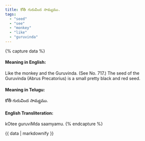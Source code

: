 ```yaml
---
title: కోతీ గురువింద సామ్యము.
tags:
  - "seed"
  - "see"
  - "monkey"
  - "like"
  - "guruvinda"
---
```


{% capture data %}
#### Meaning in English:
Like the monkey and the Guruvinda.
(See No. 717.)
The seed of the Guruvinda (Abrus Precatorius) is a small pretty black and red seed.

#### Meaning in Telugu:
కోతీ గురువింద సామ్యము.

#### English Transliteration:
kOtee guruviMda saamyamu.
{% endcapture %}

{{ data | markdownify }}

